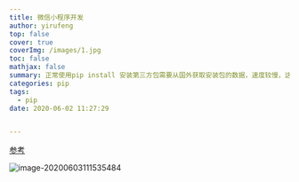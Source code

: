 ```yaml
---
title: 微信小程序开发
author: yirufeng
top: false
cover: true
coverImg: /images/1.jpg
toc: false
mathjax: false
summary: 正常使用pip install 安装第三方包需要从国外获取安装包的数据，速度较慢，这里我们可以加上一个 -i 选项后面来指定安装源
categories: pip
tags:
  - pip
date: 2020-06-02 11:27:29


---
```




[参考](https://blog.csdn.net/dss875914213/article/details/86500146)





![image-20200603111535484](/Users/yirufeng/%E5%AE%9E%E4%B9%A0/%E9%A1%B9%E7%9B%AE/images/img/image-20200603111535484.png)

